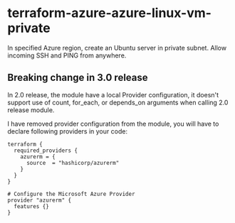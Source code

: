 # terraform-azure-azure-linux-vm-private
In specified Azure region, create an Ubuntu server in private subnet. Allow incoming SSH and PING from anywhere.

## Breaking change in 3.0 release
In 2.0 release, the module have a local Provider configuration, it doesn't support use of count, for_each, or depends_on arguments when calling 2.0 release module.

I have removed provider configuration from the module, you will have to declare following providers in your code:

```
terraform {
  required_providers {
    azurerm = {
      source  = "hashicorp/azurerm"
    }
  }
}

# Configure the Microsoft Azure Provider
provider "azurerm" {
  features {}
}
```
